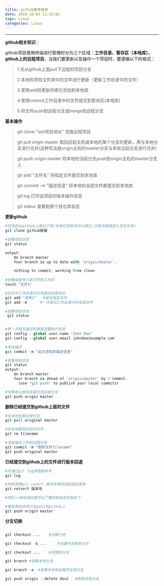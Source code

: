 ```yaml
---
title: github基本使用
date: 2018-10-03 11:33:02
tags: Linux
categories: Linux
---
```


---------------------
**github相关知识**：

​	github项目使用终端进行管理时分为三个区域：**工作目录、暂存区（本地库）、github上的远程项目**，当我们要更新以及操作一个项目时，要遵循以下的格式：

>1.先从github上面pull下远程的项目分支
>
>2.本地的项目文件夹中的文件进行更新（更新工作目录中的文件）
>
>3.使用add将更新的索引添加到本地库
>
>4.使用commit工作目录中的文件提交到暂存区(本地库)
>
>5.将文件push到远程分支或merge到远程分支

**基本操作**

> git clone "ssh项目地址"	克隆远程项目
>
> git pull origin master 		取回远程主机或本地的某个分支的更新，再与本地分支进行合并(这种写法是origin主机的master分支与本地当前分支进行合并)
>
> git push origin master 	将本地的当前分支push到origin主机的master分支上
>
> git add "文件名"			将指定文件提交到本地库
>
> git commit -m "描述信息"    将本地的全部文件都提交到本地库
>
> git log 					打印该项目的版本操作信息
>
> git status 				查看到那个钱仓库状态






**更新github**

```python
#将项目从github上面拉下来(本地已经有的可以跳过,已有则直接进入该文件夹)
git clone github链接

#查看项目状态
git status

output:
    On branch master
    Your branch is up to date with 'origin/master'.

    nothing to commit, working tree clean
 
#创建或者导入新文件到工作区
touch "文件1"

#将文件工作目录的文件提交到暂存区
git add "文件1" 	#提交指定文件
git add -A		#一次提交工作目录中的全部文件

#查看项目状态
 git status
    

#第一次提交描述时需要设置账户信息
git config --global user.name "John Doe"
git config --global user.email johndoe@example.com

#添加描述
git commit -m "此次添加的描述信息"

#查看项目状态
git status 
output:
    On branch master
    Your branch is ahead of 'origin/master' by 1 commit.
      (use "git push" to publish your local commits)

#将修改从暂存区提交到远程分支
git push origin master

```



**删除已经提交到github上面的文件**

~~~python
#在本地拉取远程分支
git pull original master

#在本地删除对应的文件
git rm filename

#添加描述上传到远程分支
git commit -m "删除文件filename"
git push original master
~~~





**已经提交到github上的文件进行版本回退**

```python
#先通过git log获取版本号
git log

#然后使用git revert 版本号来回退到指定版本
git retvert 版本号

#然后:x保存退出就可以了撤回到指定的版本了

#最后再将本地分支push到github上
git push origin master

```



**分支切换**

```python

git checkout ...    #创建分支

git checkout -b ... 	#创建并且换到分支

git checkout ... 	#切换到分支

```

```python
git branch #查看本地分支

git branch -a  #查看本地和远程的全部分支

git push origin --delete dev2	#删除远程分支
```


